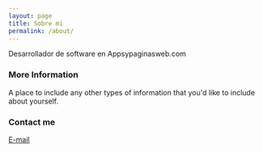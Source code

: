 ```yaml
---
layout: page
title: Sobre mi
permalink: /about/
---
```


Desarrollador de software en Appsypaginasweb.com

### More Information

A place to include any other types of information that you'd like to include about yourself.

### Contact me

[E-mail](mailto:lucian_s2003@yahoo.com)
